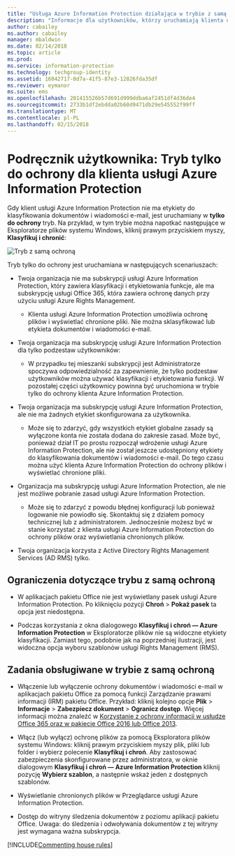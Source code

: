 ```yaml
---
title: "Usługa Azure Information Protection działająca w trybie z samą ochroną"
description: "Informacje dla użytkowników, którzy uruchamiają klienta usługi Azure Information Protection w trybie z samą ochroną."
author: cabailey
ms.author: cabailey
manager: mbaldwin
ms.date: 02/14/2018
ms.topic: article
ms.prod: 
ms.service: information-protection
ms.technology: techgroup-identity
ms.assetid: 16042717-0d7a-41f5-87e3-12826fda35df
ms.reviewer: eymanor
ms.suite: ems
ms.openlocfilehash: 201415526b57d691d999ddba6af2451df4d36de4
ms.sourcegitcommit: 2733b1df2ebdda02b60d9471db29e545552f99ff
ms.translationtype: MT
ms.contentlocale: pl-PL
ms.lasthandoff: 02/15/2018
---
```

# <a name="user-guide-protection-only-mode-for-the-azure-information-protection-client"></a>Podręcznik użytkownika: Tryb tylko do ochrony dla klienta usługi Azure Information Protection

Gdy klient usługi Azure Information Protection nie ma etykiety do klasyfikowania dokumentów i wiadomości e-mail, jest uruchamiany w **tylko do ochrony** tryb. Na przykład, w tym trybie można napotkać następujące w Eksploratorze plików systemu Windows, kliknij prawym przyciskiem myszy, **Klasyfikuj i chronić**:

![Tryb z samą ochroną](../media/protection-only-mode.png)

Tryb tylko do ochrony jest uruchamiana w następujących scenariuszach:

- Twoja organizacja nie ma subskrypcji usługi Azure Information Protection, który zawiera klasyfikacji i etykietowania funkcje, ale ma subskrypcję usługi Office 365, która zawiera ochronę danych przy użyciu usługi Azure Rights Management. 
    
    - Klienta usługi Azure Information Protection umożliwia ochronę plików i wyświetlać chronione pliki. Nie można sklasyfikować lub etykieta dokumentów i wiadomości e-mail.

- Twoja organizacja ma subskrypcję usługi Azure Information Protection dla tylko podzestaw użytkowników:
    
    - W przypadku tej mieszanki subskrypcji jest Administratorze spoczywa odpowiedzialność za zapewnienie, że tylko podzestaw użytkowników można używać klasyfikacji i etykietowania funkcji. W pozostałej części użytkownicy powinna być uruchomiona w trybie tylko do ochrony klienta Azure Information Protection. 

- Twoja organizacja ma subskrypcję usługi Azure Information Protection, ale nie ma żadnych etykiet skonfigurowana za użytkownika.
    
    - Może się to zdarzyć, gdy wszystkich etykiet globalne zasady są wyłączone konta nie została dodana do zakresie zasad. Może być, ponieważ dział IT po prostu rozpoczął wdrożenie usługi Azure Information Protection, ale nie został jeszcze udostępniony etykiety do klasyfikowania dokumentów i wiadomości e-mail. Do tego czasu można użyć klienta Azure Information Protection do ochrony plików i wyświetlać chronione pliki.

- Organizacja ma subskrypcję usługi Azure Information Protection, ale nie jest możliwe pobranie zasad usługi Azure Information Protection. 
    
    - Może się to zdarzyć z powodu błędnej konfiguracji lub ponieważ logowanie nie powiodło się. Skontaktuj się z działem pomocy technicznej lub z administratorem. Jednocześnie możesz być w stanie korzystać z klienta usługi Azure Information Protection do ochrony plików oraz wyświetlania chronionych plików.

- Twoja organizacja korzysta z Active Directory Rights Management Services (AD RMS) tylko. 


## <a name="limitations-for-protection-only-mode"></a>Ograniczenia dotyczące trybu z samą ochroną

- W aplikacjach pakietu Office nie jest wyświetlany pasek usługi Azure Information Protection. Po kliknięciu pozycji **Chroń** > **Pokaż pasek** ta opcja jest niedostępna.

- Podczas korzystania z okna dialogowego **Klasyfikuj i chroń — Azure Information Protection** w Eksploratorze plików nie są widoczne etykiety klasyfikacji. Zamiast tego, podobnie jak na poprzedniej ilustracji, jest widoczna opcja wyboru szablonów usługi Rights Management (RMS). 

## <a name="supported-tasks-for-protection-only-mode"></a>Zadania obsługiwane w trybie z samą ochroną

- Włączenie lub wyłączenie ochrony dokumentów i wiadomości e-mail w aplikacjach pakietu Office za pomocą funkcji Zarządzanie prawami informacji (IRM) pakietu Office. Przykład: kliknij kolejno opcje **Plik** > **Informacje** > **Zabezpiecz dokument** > **Ogranicz dostęp**. Więcej informacji można znaleźć w [Korzystanie z ochrony informacji w usłudze Office 365 oraz w pakiecie Office 2016 lub Office 2013](../deploy-use/help-users.md).

- Włącz (lub wyłącz) ochronę plików za pomocą Eksploratora plików systemu Windows: kliknij prawym przyciskiem myszy plik, pliki lub folder i wybierz polecenie **Klasyfikuj i chroń**. Aby zastosować zabezpieczenia skonfigurowane przez administratora, w oknie dialogowym **Klasyfikuj i chroń — Azure Information Protection** kliknij pozycję **Wybierz szablon**, a następnie wskaż jeden z dostępnych szablonów.

- Wyświetlanie chronionych plików w Przeglądarce usługi Azure Information Protection.

- Dostęp do witryny śledzenia dokumentów z poziomu aplikacji pakietu Office. Uwaga: do śledzenia i odwoływania dokumentów z tej witryny jest wymagana ważna subskrypcja.

[!INCLUDE[Commenting house rules](../includes/houserules.md)]  
